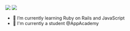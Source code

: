 















![](https://github-readme-stats.vercel.app/api?username=lilyzhaoyilu&show_icons=true)
![](https://github-profile-trophy.vercel.app/?username=lilyzhaoyilu&theme=onedark&column=6)
- 🌱 I’m currently learning Ruby on Rails and JavaScript
- 💬 I'm currently a student @AppAcademy
